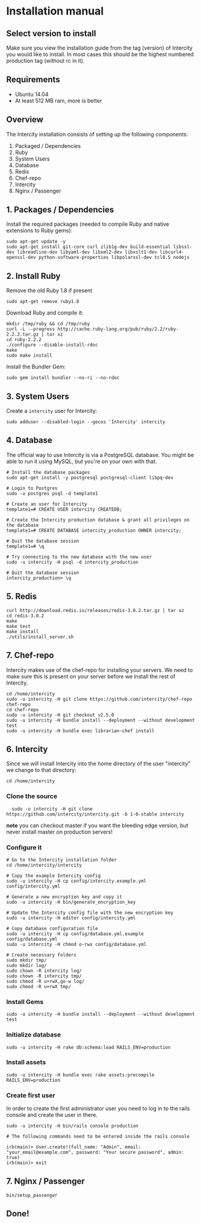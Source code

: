 # Installation manual

## Select version to install

Make sure you view the installation guide from the tag (version) of Intercity
you would like to install. In most cases this should be the highest numbered
production tag (without rc in it).

## Requirements

* Ubuntu 14.04
* At least 512 MB ram, more is better

## Overview

The Intercity installation consists of setting up the following components:

1. Packaged / Dependencies
2. Ruby
3. System Users
4. Database
5. Redis
6. Chef-repo
7. Intercity
8. Nginx / Passenger

## 1. Packages / Dependencies

Install the required packages (needed to compile Ruby and native extensions to
Ruby gems):


```shell
sudo apt-get update -y
sudo apt-get install git-core curl zlib1g-dev build-essential libssl-dev libreadline-dev libyaml-dev libxml2-dev libxslt1-dev libcurl4-openssl-dev python-software-properties libpolarssl-dev tcl8.5 nodejs
```

## 2. Install Ruby

Remove the old Ruby 1.8 if present

```shell
sudo apt-get remove ruby1.8
```

Download Ruby and compile it:

```shell
mkdir /tmp/ruby && cd /tmp/ruby
curl -L --progress http://cache.ruby-lang.org/pub/ruby/2.2/ruby-2.2.2.tar.gz | tar xz
cd ruby-2.2.2
./configure --disable-install-rdoc
make
sudo make install
```

Install the Bundler Gem:

```shell
sudo gem install bundler --no-ri --no-rdoc
```

## 3. System Users

Create a `intercity` user for Intercity:

```shell
sudo adduser --disabled-login --gecos 'Intercity' intercity
```

## 4. Database

The official way to use Intercity is via a PostgreSQL database. You might be
able to run it using MySQL, but you're on your own with that.

```shell
# Install the database packages
sudo apt-get install -y postgresql postgresql-client libpq-dev

# Login to Postgres
sudo -u postgres psql -d template1

# Create an user for Intercity
template1=# CREATE USER intercity CREATEDB;

# Create the Intercity production database & grant all privileges on the database
template1=# CREATE DATABASE intercity_production OWNER intercity;

# Quit the database session
template1=# \q

# Try connecting to the new database with the new user
sudo -u intercity -H psql -d intercity_production

# Quit the database session
intercity_production> \q
```

## 5. Redis

```shell
curl http://download.redis.io/releases/redis-3.0.2.tar.gz | tar xz
cd redis-3.0.2
make
make test
make install
./utils/install_server.sh
```

## 7. Chef-repo

Intercity makes use of the chef-repo for installing your servers. We need to
make sure this is present on your server before we install the rest of
Intercity.

```shell
cd /home/intercity
sudo -u intercity -H git clone https://github.com/intercity/chef-repo chef-repo
cd chef-repo
sudo -u intercity -H git checkout v2.5.0
sudo -u intercity -H bundle install --deployment --without development test
sudo -u intercity -H bundle exec librarian-chef install
```

## 6. Intercity

Since we will install Intercity into the home directory of the user "intercity"
we change to that directory:

```shell
cd /home/intercity
```

### Clone the source

```shell
  sudo -u intercity -H git clone https://github.com/intercity/intercity.git -b 1-0-stable intercity
```
**note** you can checkout master if you want the bleeding edge version, but
never install master on production servers!

### Configure it

```shell
# Go to the Intercity installation folder
cd /home/intercity/intercity

# Copy the example Intercity config
sudo -u intercity -H cp config/intercity.example.yml config/intercity.yml

# Generate a new encryption key and copy it
sudo -u intercity -H bin/generate_encryption_key

# Update the Intercity config file with the new encryption key
sudo -u intercity -H editor config/intercity.yml

# Copy database configuration file
sudo -u intercity -H cp config/database.yml.example config/database.yml
sudo -u intercity -H chmod o-rwx config/database.yml

# Create necessary folders
sudo mkdir tmp/
sudo mkdir log/
sudo chown -R intercity log/
sudo chown -R intercity tmp/
sudo chmod -R u+rwX,go-w log/
sudo chmod -R u+rwX tmp/
```

### Install Gems

```shell
sudo -u intercity -H bundle install --deployment --without development test
```

### Initialize database

```shell
sudo -u intercity -H rake db:schema:load RAILS_ENV=production
```

### Install assets

```shell
sudo -u intercity -H bundle exec rake assets:precompile RAILS_ENV=production
```

### Create first user

In order to create the first administrator user you need to log in to the rails
console and create the user in there.

```shell
sudo -u intercity -H bin/rails console production

# The following commands need to be entered inside the rails console

irb(main)> User.create!(full_name: "Admin", email: "your_email@example.com", password: "Your secure password", admin: true)
irb(main)> exit
```

## 7. Nginx / Passenger

```shell
bin/setup_passenger
```

## Done!
